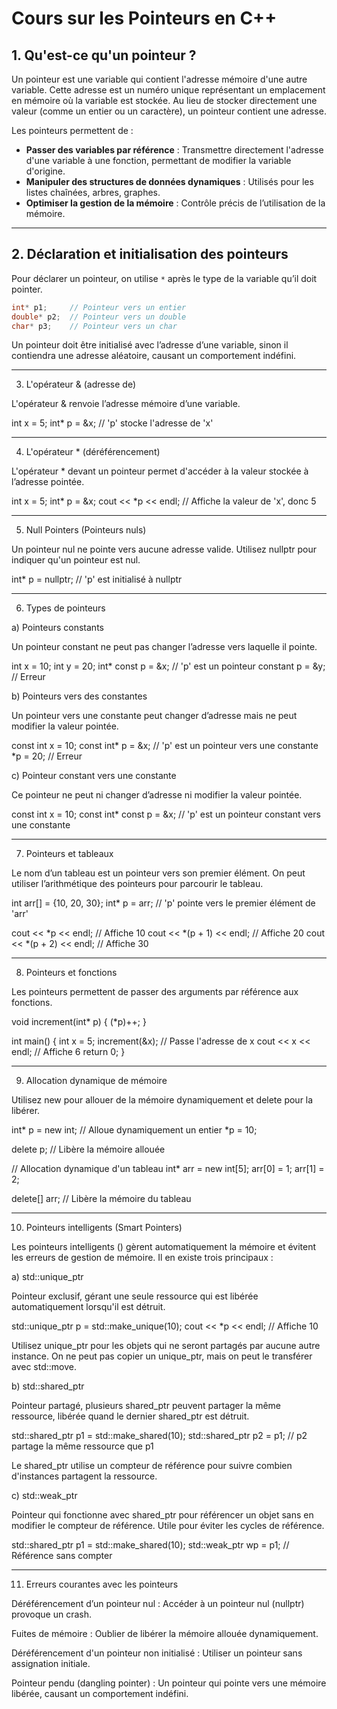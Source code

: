 # Cours sur les Pointeurs en C++

## 1. Qu'est-ce qu'un pointeur ?

Un pointeur est une variable qui contient l'adresse mémoire d'une autre variable. Cette adresse est un numéro unique représentant un emplacement en mémoire où la variable est stockée. Au lieu de stocker directement une valeur (comme un entier ou un caractère), un pointeur contient une adresse. 

Les pointeurs permettent de :
- **Passer des variables par référence** : Transmettre directement l'adresse d'une variable à une fonction, permettant de modifier la variable d'origine.
- **Manipuler des structures de données dynamiques** : Utilisés pour les listes chaînées, arbres, graphes.
- **Optimiser la gestion de la mémoire** : Contrôle précis de l’utilisation de la mémoire.

---

## 2. Déclaration et initialisation des pointeurs

Pour déclarer un pointeur, on utilise `*` après le type de la variable qu’il doit pointer.

```cpp
int* p1;     // Pointeur vers un entier
double* p2;  // Pointeur vers un double
char* p3;    // Pointeur vers un char
```
Un pointeur doit être initialisé avec l’adresse d’une variable, sinon il contiendra une adresse aléatoire, causant un comportement indéfini.


---

3. L'opérateur & (adresse de)

L'opérateur & renvoie l’adresse mémoire d’une variable.

int x = 5;
int* p = &x; // 'p' stocke l'adresse de 'x'


---

4. L'opérateur * (déréférencement)

L'opérateur * devant un pointeur permet d'accéder à la valeur stockée à l’adresse pointée.

int x = 5;
int* p = &x;
cout << *p << endl; // Affiche la valeur de 'x', donc 5


---

5. Null Pointers (Pointeurs nuls)

Un pointeur nul ne pointe vers aucune adresse valide. Utilisez nullptr pour indiquer qu'un pointeur est nul.

int* p = nullptr; // 'p' est initialisé à nullptr


---

6. Types de pointeurs

a) Pointeurs constants

Un pointeur constant ne peut pas changer l’adresse vers laquelle il pointe.

int x = 10;
int y = 20;
int* const p = &x; // 'p' est un pointeur constant
p = &y; // Erreur

b) Pointeurs vers des constantes

Un pointeur vers une constante peut changer d’adresse mais ne peut modifier la valeur pointée.

const int x = 10;
const int* p = &x; // 'p' est un pointeur vers une constante
*p = 20; // Erreur

c) Pointeur constant vers une constante

Ce pointeur ne peut ni changer d’adresse ni modifier la valeur pointée.

const int x = 10;
const int* const p = &x; // 'p' est un pointeur constant vers une constante


---

7. Pointeurs et tableaux

Le nom d’un tableau est un pointeur vers son premier élément. On peut utiliser l’arithmétique des pointeurs pour parcourir le tableau.

int arr[] = {10, 20, 30};
int* p = arr; // 'p' pointe vers le premier élément de 'arr'

cout << *p << endl;       // Affiche 10
cout << *(p + 1) << endl;  // Affiche 20
cout << *(p + 2) << endl;  // Affiche 30


---

8. Pointeurs et fonctions

Les pointeurs permettent de passer des arguments par référence aux fonctions.

void increment(int* p) {
    (*p)++;
}

int main() {
    int x = 5;
    increment(&x); // Passe l'adresse de x
    cout << x << endl; // Affiche 6
    return 0;
}


---

9. Allocation dynamique de mémoire

Utilisez new pour allouer de la mémoire dynamiquement et delete pour la libérer.

int* p = new int;   // Alloue dynamiquement un entier
*p = 10;

delete p;           // Libère la mémoire allouée

// Allocation dynamique d'un tableau
int* arr = new int[5];
arr[0] = 1;
arr[1] = 2;

delete[] arr;       // Libère la mémoire du tableau


---

10. Pointeurs intelligents (Smart Pointers)

Les pointeurs intelligents (<memory>) gèrent automatiquement la mémoire et évitent les erreurs de gestion de mémoire. Il en existe trois principaux :

a) std::unique_ptr

Pointeur exclusif, gérant une seule ressource qui est libérée automatiquement lorsqu'il est détruit.

std::unique_ptr<int> p = std::make_unique<int>(10);
cout << *p << endl; // Affiche 10

Utilisez unique_ptr pour les objets qui ne seront partagés par aucune autre instance. On ne peut pas copier un unique_ptr, mais on peut le transférer avec std::move.

b) std::shared_ptr

Pointeur partagé, plusieurs shared_ptr peuvent partager la même ressource, libérée quand le dernier shared_ptr est détruit.

std::shared_ptr<int> p1 = std::make_shared<int>(10);
std::shared_ptr<int> p2 = p1; // p2 partage la même ressource que p1

Le shared_ptr utilise un compteur de référence pour suivre combien d'instances partagent la ressource.

c) std::weak_ptr

Pointeur qui fonctionne avec shared_ptr pour référencer un objet sans en modifier le compteur de référence. Utile pour éviter les cycles de référence.

std::shared_ptr<int> p1 = std::make_shared<int>(10);
std::weak_ptr<int> wp = p1; // Référence sans compter


---

11. Erreurs courantes avec les pointeurs

Déréférencement d’un pointeur nul : Accéder à un pointeur nul (nullptr) provoque un crash.

Fuites de mémoire : Oublier de libérer la mémoire allouée dynamiquement.

Déréférencement d'un pointeur non initialisé : Utiliser un pointeur sans assignation initiale.

Pointeur pendu (dangling pointer) : Un pointeur qui pointe vers une mémoire libérée, causant un comportement indéfini.
